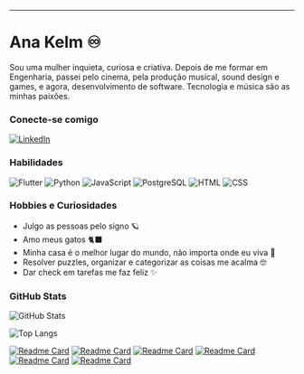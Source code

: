 
---

# Ana Kelm ♾️ 
Sou uma mulher inquieta, curiosa e criativa. Depois de me formar em Engenharia, passei pelo cinema, pela produção musical, sound design e games, e agora, desenvolvimento de software. Tecnologia e música são as minhas paixões.
### Conecte-se comigo

[![LinkedIn](https://img.shields.io/badge/-LinkedIn-E60177?style=for-the-badge&logo=linkedin&logoColor=17CEE6)](https://www.linkedin.com/in/anapaulaksoares/)

### Habilidades
![Flutter](https://img.shields.io/badge/Flutter-E60177?style=for-the-badge&logo=flutter&logoColor=17CEE6)
![Python](https://img.shields.io/badge/Python-E60177?style=for-the-badge&logo=python&logoColor=17CEE6)
![JavaScript](https://img.shields.io/badge/JavaScript-E60177?style=for-the-badge&logo=javascript&logoColor=17CEE6)
![PostgreSQL](https://img.shields.io/badge/PostgreSQL-E60177?style=for-the-badge&logo=PostgreSQL&logoColor=17CEE6)
![HTML](https://img.shields.io/badge/html-E60177?style=for-the-badge&logo=html5&logoColor=17CEE6)
![CSS](https://img.shields.io/badge/CSS-E60177?style=for-the-badge&logo=css3&logoColor=17CEE6)



### Hobbies e Curiosidades
+ Julgo as pessoas pelo signo 🪐
+ Amo meus gatos 🐈‍⬛
+ Minha casa é o melhor lugar do mundo, não importa onde eu viva 🏡
+ Resolver puzzles, organizar e categorizar as coisas me acalma 🤓
+ Dar check em tarefas me faz feliz ✨ 


### GitHub Stats
![GitHub Stats](https://github-readme-stats.vercel.app/api?username=anapppp&theme=transparent&bg_color=000&border_color=30A3DC&show_icons=true&icon_color=30A3DC&title_color=EA469B&text_color=FFF)

![Top Langs](https://github-readme-stats-git-masterrstaa-rickstaa.vercel.app/api/top-langs/?username=anapppp&layout=compact&bg_color=000&border_color=30A3DC&title_color=EA469B&text_color=FFF)

[![Readme Card](https://github-readme-stats.vercel.app/api/pin/?username=anapppp&repo=WoMakersLib2.0&layout=compact&bg_color=000&border_color=30A3DC&title_color=EA469B&text_color=FFF)](https://github.com/anapppp/WoMakersLib2.0)
[![Readme Card](https://github-readme-stats.vercel.app/api/pin/?username=anapppp&repo=sistema-pdv&bg_color=000&border_color=30A3DC&title_color=EA469B&text_color=FFF)](https://github.com/anapppp/sistema-pdv)
[![Readme Card](https://github-readme-stats.vercel.app/api/pin/?username=anapppp&repo=IA-generativa-aplicada-a-uma-API-de-sistema-bancario&layout=compact&bg_color=000&border_color=30A3DC&title_color=EA469B&text_color=FFF)](https://github.com/anapppp/IA-generativa-aplicada-a-uma-API-de-sistema-bancario) 
[![Readme Card](https://github-readme-stats.vercel.app/api/pin/?username=anapppp&repo=pokedex-desafio-de-projeto&layout=compact&bg_color=000&border_color=30A3DC&title_color=EA469B&text_color=FFF)](https://github.com/anapppp/pokedex-desafio-de-projeto)
[![Readme Card](https://github-readme-stats.vercel.app/api/pin/?username=anapppp&repo=jogo-da-memoria&layout=compact&bg_color=000&border_color=30A3DC&title_color=EA469B&text_color=FFF)](https://github.com/anapppp/jogo-da-memoria)
[![Readme Card](https://github-readme-stats.vercel.app/api/pin/?username=anapppp&repo=piano-virtual&layout=compact&bg_color=000&border_color=30A3DC&title_color=EA469B&text_color=FFF)](https://github.com/anapppp/piano-virtual)




